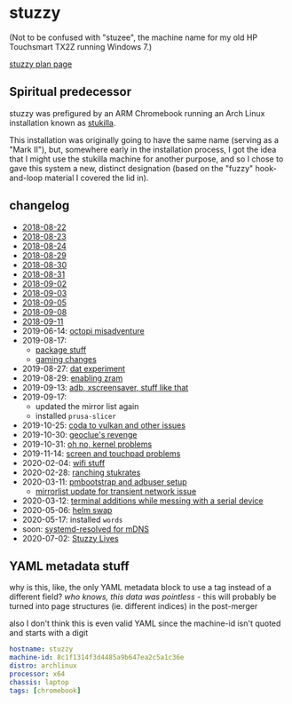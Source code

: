 # stuzzy

(Not to be confused with "stuzee", the machine name for my old HP Touchsmart TX2Z running Windows 7.)

[stuzzy plan page](tsszg-273h7-079y1-hhrck-s098h)

## Spiritual predecessor

stuzzy was prefigured by an ARM Chromebook running an Arch Linux installation known as [stukilla](ca87w-kqn6n-mp9gr-whr7h-v5trd).

This installation was originally going to have the same name (serving as a "Mark II"), but, somewhere early in the installation process, I got the idea that I might use the stukilla machine for another purpose, and so I chose to gave this system a new, distinct designation (based on the "fuzzy" hook-and-loop material I covered the lid in).

## changelog

- [2018-08-22](jn373-xkddr-rt9a0-hx09a-s6mtn)
- [2018-08-23](8apkk-kzryk-ed9t7-pg4qz-2r34w)
- [2018-08-24](kb23b-bdpp7-g097e-zr6g2-2h5qh)
- [2018-08-29](16zvd-6vtaq-238p9-6jqvp-afmcy)
- [2018-08-30](4rng1-prvp4-45a8b-y4cep-dy9jz)
- [2018-08-31](fzdaj-491d3-ra8pr-h9sf7-45swh)
- [2018-09-02](6rta8-dvsj7-ss9vw-3fmwr-zcvrb)
- [2018-09-03](pxrfn-62hjs-8f9gw-yxx1f-gcv0q)
- [2018-09-05](rhm0a-y39ja-0s9vq-ygbmn-j8684)
- [2018-09-08](a70es-06g3f-e59rc-b1qdq-0qwck)
- [2018-09-11](mw24c-sk702-8y9vx-5kwx8-4ezgx)
- 2019-06-14: [octopi misadventure](nzjm8-g478q-4a9bb-gxghd-rqnj9)
- 2019-08-17:
  - [package stuff](c3q4x-zwgbz-4xax0-npy3h-6hhw9)
  - [gaming changes](d8zyj-xx3zb-tx8fg-r41hj-ghhje)
- 2019-08-27: [dat experiment](k4zjh-x64mx-cz87d-peesq-1k4yp)
- 2019-08-29: [enabling zram](85tdb-c2q43-ck8be-s568e-7eg07)
- 2019-09-13: [adb, xscreensaver, stuff like that](c5ehz-670rv-41at2-k42f8-sfhrm)
- 2019-09-17:
  - updated the mirror list again
  - installed `prusa-slicer`
- 2019-10-25: [coda to vulkan and other issues](zq8ek-wg9w3-wqazf-qrtzr-cw8we)
- 2019-10-30: [geoclue's revenge](nzhmj-h14j3-r693d-25xpw-34ff9)
- 2019-10-31: [oh no, kernel problems](3fx9y-jabem-jh91k-fma9e-y3vg8)
- 2019-11-14: [screen and touchpad problems](0389a-37bpk-9ga3x-ydpbg-w1mq1)
- 2020-02-04: [wifi stuff](a4tme-517w0-meaz6-w8nq0-289mc)
- 2020-02-28: [ranching stukrates](hznbe-6dznn-cc973-hwsef-rs7mj)
- 2020-03-11: [pmbootstrap and adbuser setup](0qx01-0psny-939g9-50kz9-qdj84)
  - [mirrorlist update for transient network issue](nj5a5-a01vs-4papg-g8x6j-v35r2)
- 2020-03-12: [terminal additions while messing with a serial device](ptd3n-nsprs-cca76-n41kv-hv298)
- 2020-05-06: [helm swap](qvgbx-r2fzg-gn8r0-nga5b-4cpgv)
- 2020-05-17: installed `words`
- soon: [systemd-resolved for mDNS](tsmr2-xe7sy-8s91x-5945y-64frj)
- 2020-07-02: [Stuzzy Lives](3jynh-b4bne-ex861-zp5kn-gp9cg)

## YAML metadata stuff

why is this, like, the only YAML metadata block to use a tag instead of a different field? *who knows, this data was pointless* - this will probably be turned into page structures (ie. different indices) in the post-merger

also I don't think this is even valid YAML since the machine-id isn't quoted and starts with a digit

```yaml
hostname: stuzzy
machine-id: 8c1f1314f3d4485a9b647ea2c5a1c36e
distro: archlinux
processor: x64
chassis: laptop
tags: [chromebook]
```
